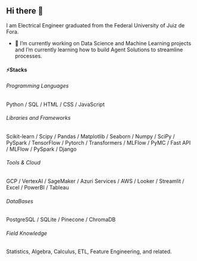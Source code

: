 ## Hi there 👋

I am Electrical Engineer graduated from the Federal University of Juiz de Fora.

- 🔭 I’m currently working on Data Science and Machine Learning projects and I’m currently learning how to build Agent Solutions to streamline processes.

#### ⚡Stacks

###### Programming Languages
Python / SQL / HTML / CSS / JavaScript
###### Libraries and Frameworks
Scikit-learn / Scipy / Pandas / Matplotlib / Seaborn / Numpy / SciPy / PySpark / TensorFlow / Pytorch / Transformers / MLFlow / PyMC / Fast API / MLFlow / PySpark / Django
###### Tools & Cloud
GCP / VertexAI / SageMaker / Azuri Services / AWS / Looker / Streamlit / Excel / PowerBI / Tableau
###### DataBases
PostgreSQL / SQLite / Pinecone / ChromaDB
###### Field Knowledge
Statistics, Algebra, Calculus, ETL, Feature Engineering, and related.




<!--
**DanrleiDiegues/danrleidiegues** is a ✨ _special_ ✨ repository because its `README.md` (this file) appears on your GitHub profile.

Here are some ideas to get you started:

- 🔭 I’m currently working on ...
- 🌱 I’m currently learning ...
- 👯 I’m looking to collaborate on ...
- 🤔 I’m looking for help with ...
- 💬 Ask me about ...
- 📫 How to reach me: ...
- 😄 Pronouns: ...
- ⚡ Fun fact: ...
-->
